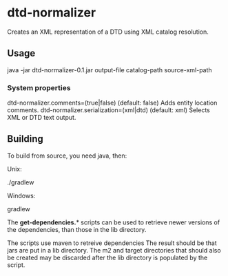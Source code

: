 # dtd-normalizer

Creates an XML representation of a DTD using XML catalog resolution.

## Usage

java -jar dtd-normalizer-0.1.jar output-file catalog-path source-xml-path

### System properties

dtd-normalizer.comments=(true|false) (default: false)   Adds entity location comments.
dtd-normalizer.serialization=(xml|dtd) (default: xml)   Selects XML or DTD text output.


## Building

To build from source, you need java, then:

Unix:

./gradlew

Windows:

gradlew

The **get-dependencies.*** scripts can be used to retrieve newer
versions of the dependencies, than those in the lib directory.

The scripts use maven to retreive dependencies The result should be
that jars are put in a lib directory. The m2 and target directories
that should also be created may be discarded after the lib directory
is populated by the script.
